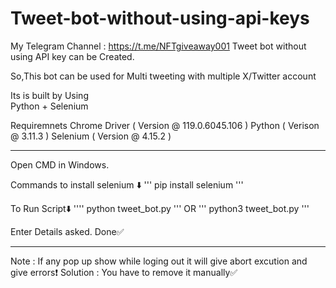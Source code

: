 # Tweet-bot-without-using-api-keys

My Telegram Channel : https://t.me/NFTgiveaway001
Tweet bot without using API key can be Created.

So,This bot can be used for Multi tweeting with multiple X/Twitter account

Its is built by Using  
Python + Selenium

Requiremnets
 Chrome Driver ( Version @ 119.0.6045.106 )
 Python ( Verison @ 3.11.3 )
 Selenium ( Version @ 4.15.2 )

--------------------------------------

Open CMD in Windows.

Commands to install selenium ⬇️
 ''' 
 pip install selenium 
 '''

To Run Script⬇️
 '''' 
 python tweet_bot.py 
 '''
OR 
'''
python3 tweet_bot.py
'''

Enter Details asked. 
Done✅

-------------------------------------------

Note : If any pop up show while loging out it will give abort excution and give errors❗
Solution : You have to remove it manually✅
